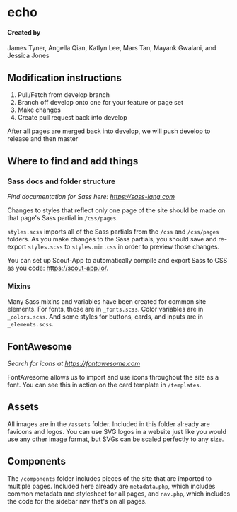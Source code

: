 # **echo**

#### Created by
James Tyner, Angella Qian, Katlyn Lee, Mars Tan, Mayank Gwalani, and Jessica Jones

## Modification instructions
1. Pull/Fetch from develop branch
2. Branch off develop onto one for your feature or page set
3. Make changes
4. Create pull request back into develop

After all pages are merged back into develop, we will push develop to release and then master

## Where to find and add things
### Sass docs and folder structure
*Find documentation for Sass here: https://sass-lang.com*

Changes to styles that reflect only one page of the site should be made on that page's Sass partial in `/css/pages`.

`styles.scss` imports all of the Sass partials from the `/css` and `/css/pages` folders. As you make changes to the Sass partials, you should save and re-export `styles.scss` to `styles.min.css` in order to preview those changes.

You can set up Scout-App to automatically compile and export Sass to CSS as you code: https://scout-app.io/.

### Mixins
Many Sass mixins and variables have been created for common site elements. For fonts, those are in `_fonts.scss`. Color variables are in `_colors.scss`. And some styles for buttons, cards, and inputs are in `_elements.scss`.

## FontAwesome
*Search for icons at https://fontawesome.com*

FontAwesome allows us to import and use icons throughout the site as a font. You can see this in action on the card template in `/templates`.

## Assets
All images are in the `/assets` folder. Included in this folder already are favicons and logos. You can use SVG logos in a website just like you would use any other image format, but SVGs can be scaled perfectly to any size.

## Components
The `/components` folder includes pieces of the site that are imported to multiple pages. Included here already are `metadata.php`, which includes common metadata and stylesheet for all pages, and `nav.php`, which includes the code for the sidebar nav that's on all pages.
